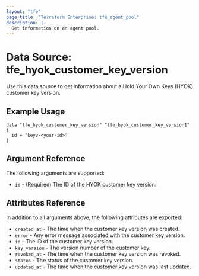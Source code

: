 ```yaml
---
layout: "tfe"
page_title: "Terraform Enterprise: tfe_agent_pool"
description: |-
  Get information on an agent pool.
---
```


# Data Source: tfe_hyok_customer_key_version

Use this data source to get information about a Hold Your Own Keys (HYOK) customer key version.

## Example Usage

```hcl
data "tfe_hyok_customer_key_version" "tfe_hyok_customer_key_version1" {
  id = "keyv-<your-id>"
}
```

## Argument Reference

The following arguments are supported:

* `id` - (Required) The ID of the HYOK customer key version.

## Attributes Reference

In addition to all arguments above, the following attributes are exported:

* `created_at` - The time when the customer key version was created.
* `error` - Any error message associated with the customer key version.
* `id` - The ID of the customer key version.
* `key_version` - The version number of the customer key.
* `revoked_at` - The time when the customer key version was revoked.
* `status` - The status of the customer key version.
* `updated_at` - The time when the customer key version was last updated.